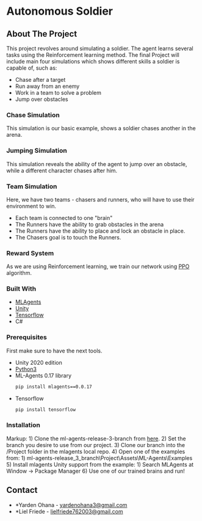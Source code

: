 # Autonomous Soldier

## About The Project

This project revolves around simulating a soldier. The agent learns several tasks using the Reinforcement learning method. 
The final Project will include main four simulations which shows different skills a soldier is capable of, such as:
* Chase after a target
* Run away from an enemy
* Work in a team to solve a problem
* Jump over obstacles

### Chase Simulation
This simulation is our basic example, shows a soldier chases another in the arena.

### Jumping Simulation
This simulation reveals the ability of the agent to jump over an obstacle, while a different character chases after him.

### Team Simulation
Here, we have two teams - chasers and runners, who will have to use their environment to win. 
* Each team is connected to one "brain"
* The Runners have the ability to grab obstacles in the arena
* The Runners have the ability to place and lock an obstacle in place.
* The Chasers goal is to touch the Runners.

### Reward System
As we are using Reinforcement learning, we train our network using [PPO](https://openai.com/blog/openai-baselines-ppo/) algorithm.

### Built With

* [MLAgents](https://github.com/Unity-Technologies/ml-agents)
* [Unity](https://unity3d.com)
* [Tensorflow](https://www.tensorflow.org/)
* C#

### Prerequisites

First make sure to have the next tools.
* Unity 2020 edition
* [Python3](https://www.python.org/downloads/)
* ML-Agents 0.17 library
  ```sh
  pip install mlagents==0.0.17
  ```
* Tensorflow
  ```sh
  pip install tensorflow
  ```
  
### Installation
Markup: 1) Clone the ml-agents-release-3-branch from [here](https://github.com/Unity-Technologies/ml-agents).
        2) Set the branch you desire to use from our project.
        3) Clone our branch into the /Project folder in the mlagents local repo.
        4) Open one of the examples from:
            1) ml-agents-release_3_branch\Project\Assets\ML-Agents\Examples
        5) Install mlagents Unity support from the example:
            1) Search MLAgents at Window -> Package Manager
        6) Use one of our trained brains and run!

<!-- CONTACT -->
## Contact

* *Yarden Ohana - yardenohana3@gmail.com
* *Liel Friede - lielfriede762003@gmail.com
